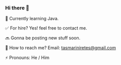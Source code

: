 ### Hi there 👋

<!--
**Senniral/Senniral** is a ✨ _special_ ✨ repository because its `README.md` (this file) appears on your GitHub profile.

Here are some ideas to get you started:

- 🔭 I’m currently working on ...
- 🌱 I’m currently learning ...
- 👯 I’m looking to collaborate on ...
- 🤔 I’m looking for help with ...
- 💬 Ask me about ...
- 📫 How to reach me: ...
- 😄 Pronouns: ...
- ⚡ Fun fact: ...
-->

🔷 Currently learning Java. 

✅ For hire? Yes! feel free to contact me.

🔜 Gonna be posting new stuff soon.

📌 How to reach me? Email: tasmariniretes@gmail.com

⚡ Pronouns: He / Him

